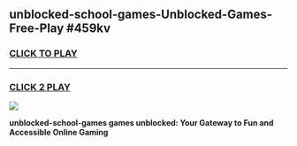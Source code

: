 
## unblocked-school-games-Unblocked-Games-Free-Play #459kv
<h3>
<a href="https://us.freeplayer.one?title=unblocked-school-games&ref=9M">CLICK TO PLAY</a></h3>
<hr>

<h3>
<a href="https://us.freeplayer.one?title=unblocked-school-games&ref=9M">CLICK 2 PLAY</a>
  
</h3>

<a href="https://us.freeplayer.one?title=unblocked-school-games&ref=9M"><img src="https://clearcache.store/games.png"></a>


**unblocked-school-games games unblocked: Your Gateway to Fun and Accessible Online Gaming**
